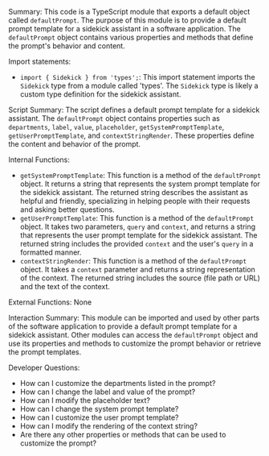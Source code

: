 Summary:
This code is a TypeScript module that exports a default object called `defaultPrompt`. The purpose of this module is to provide a default prompt template for a sidekick assistant in a software application. The `defaultPrompt` object contains various properties and methods that define the prompt's behavior and content.

Import statements:
- `import { Sidekick } from 'types';`: This import statement imports the `Sidekick` type from a module called 'types'. The `Sidekick` type is likely a custom type definition for the sidekick assistant.

Script Summary:
The script defines a default prompt template for a sidekick assistant. The `defaultPrompt` object contains properties such as `departments`, `label`, `value`, `placeholder`, `getSystemPromptTemplate`, `getUserPromptTemplate`, and `contextStringRender`. These properties define the content and behavior of the prompt.

Internal Functions:
- `getSystemPromptTemplate`: This function is a method of the `defaultPrompt` object. It returns a string that represents the system prompt template for the sidekick assistant. The returned string describes the assistant as helpful and friendly, specializing in helping people with their requests and asking better questions.
- `getUserPromptTemplate`: This function is a method of the `defaultPrompt` object. It takes two parameters, `query` and `context`, and returns a string that represents the user prompt template for the sidekick assistant. The returned string includes the provided `context` and the user's `query` in a formatted manner.
- `contextStringRender`: This function is a method of the `defaultPrompt` object. It takes a `context` parameter and returns a string representation of the context. The returned string includes the source (file path or URL) and the text of the context.

External Functions:
None

Interaction Summary:
This module can be imported and used by other parts of the software application to provide a default prompt template for a sidekick assistant. Other modules can access the `defaultPrompt` object and use its properties and methods to customize the prompt behavior or retrieve the prompt templates.

Developer Questions:
- How can I customize the departments listed in the prompt?
- How can I change the label and value of the prompt?
- How can I modify the placeholder text?
- How can I change the system prompt template?
- How can I customize the user prompt template?
- How can I modify the rendering of the context string?
- Are there any other properties or methods that can be used to customize the prompt?